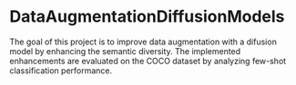 # DataAugmentationDiffusionModels
The goal of this project is to improve data augmentation with a difusion model by enhancing the semantic diversity. The implemented enhancements are evaluated on the COCO dataset by analyzing few-shot classification performance.
